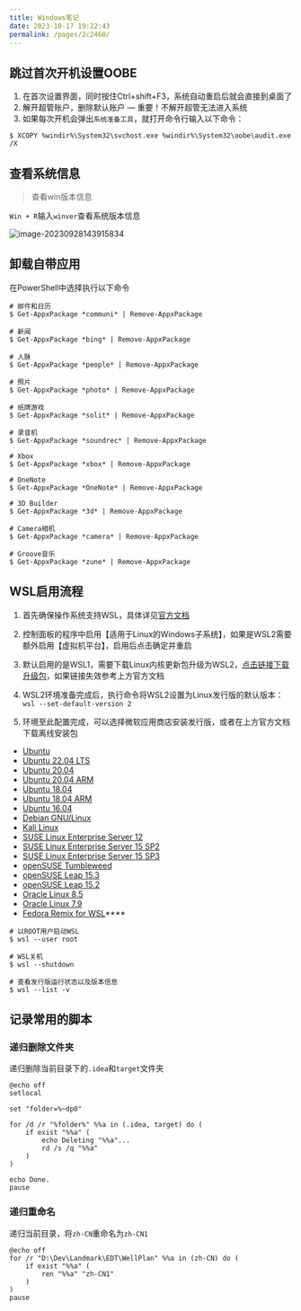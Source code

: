 ```yaml
---
title: Windows笔记
date: 2023-10-17 19:22:43
permalink: /pages/2c2460/
---
```


## 跳过首次开机设置OOBE

1. 在首次设置界面，同时按住Ctrl+shift+F3，系统自动重启后就会直接到桌面了
2. 解开超管账户，删除默认账户 — 重要！不解开超管无法进入系统
3. 如果每次开机会弹出`系统准备工具`，就打开命令行输入以下命令：

```shell
$ XCOPY %windir%\System32\svchost.exe %windir%\System32\oobe\audit.exe /X
```



## 查看系统信息

> 查看win版本信息

`Win + R`输入`winver`查看系统版本信息

![image-20230928143915834](https://img.hanzhe.site/i/2023/12/27/image-20230928143915834.png)



## 卸载自带应用

在PowerShell中选择执行以下命令

```shell
# 邮件和日历
$ Get-AppxPackage *communi* | Remove-AppxPackage

# 新闻
$ Get-AppxPackage *bing* | Remove-AppxPackage

# 人脉
$ Get-AppxPackage *people* | Remove-AppxPackage

# 照片
$ Get-AppxPackage *photo* | Remove-AppxPackage

# 纸牌游戏
$ Get-AppxPackage *solit* | Remove-AppxPackage

# 录音机
$ Get-AppxPackage *soundrec* | Remove-AppxPackage

# Xbox
$ Get-AppxPackage *xbox* | Remove-AppxPackage

# OneNote
$ Get-AppxPackage *OneNote* | Remove-AppxPackage

# 3D Builder
$ Get-AppxPackage *3d* | Remove-AppxPackage

# Camera相机
$ Get-AppxPackage *camera* | Remove-AppxPackage

# Groove音乐
$ Get-AppxPackage *zune* | Remove-AppxPackage
```



## WSL启用流程

1. 首先确保操作系统支持WSL，具体详见[官方文档](https://learn.microsoft.com/zh-cn/windows/wsl/install-manual)

2. 控制面板的程序中启用【适用于Linux的Windows子系统】，如果是WSL2需要额外启用【虚拟机平台】，启用后点击确定并重启

3. 默认启用的是WSL1，需要下载Linux内核更新包升级为WSL2，[点击链接下载升级包](https://wslstorestorage.blob.core.windows.net/wslblob/wsl_update_x64.msi)，如果链接失效参考上方官方文档

4. WSL2环境准备完成后，执行命令将WSL2设置为Linux发行版的默认版本：`wsl --set-default-version 2`

5. 环境至此配置完成，可以选择微软应用商店安装发行版，或者在上方官方文档下载离线安装包

  - [Ubuntu](https://aka.ms/wslubuntu)
  - [Ubuntu 22.04 LTS](https://aka.ms/wslubuntu2204)
  - [Ubuntu 20.04](https://aka.ms/wslubuntu2004)
  - [Ubuntu 20.04 ARM](https://aka.ms/wslubuntu2004arm)
  - [Ubuntu 18.04](https://aka.ms/wsl-ubuntu-1804)
  - [Ubuntu 18.04 ARM](https://aka.ms/wsl-ubuntu-1804-arm)
  - [Ubuntu 16.04](https://aka.ms/wsl-ubuntu-1604)
  - [Debian GNU/Linux](https://aka.ms/wsl-debian-gnulinux)
  - [Kali Linux](https://aka.ms/wsl-kali-linux-new)
  - [SUSE Linux Enterprise Server 12](https://aka.ms/wsl-sles-12)
  - [SUSE Linux Enterprise Server 15 SP2](https://aka.ms/wsl-SUSELinuxEnterpriseServer15SP2)
  - [SUSE Linux Enterprise Server 15 SP3](https://aka.ms/wsl-SUSELinuxEnterpriseServer15SP3)
  - [openSUSE Tumbleweed](https://aka.ms/wsl-opensuse-tumbleweed)
  - [openSUSE Leap 15.3](https://aka.ms/wsl-opensuseleap15-3)
  - [openSUSE Leap 15.2](https://aka.ms/wsl-opensuseleap15-2)
  - [Oracle Linux 8.5](https://aka.ms/wsl-oraclelinux-8-5)
  - [Oracle Linux 7.9](https://aka.ms/wsl-oraclelinux-7-9)
  - [Fedora Remix for WSL](https://github.com/WhitewaterFoundry/WSLFedoraRemix/releases/)****


```shell
# 以ROOT用户启动WSL
$ wsl --user root

# WSL关机
$ wsl --shutdown

# 查看发行版运行状态以及版本信息
$ wsl --list -v
```



## 记录常用的脚本

### 递归删除文件夹

递归删除当前目录下的`.idea`和`target`文件夹

```shell
@echo off
setlocal

set "folder=%~dp0"

for /d /r "%folder%" %%a in (.idea, target) do (
    if exist "%%a" (
        echo Deleting "%%a"...
        rd /s /q "%%a"
    )
)

echo Done.
pause
```



### 递归重命名

递归当前目录，将`zh-CN`重命名为`zh-CN1`

```shell
@echo off
for /r "D:\Dev\Landmark\EDT\WellPlan" %%a in (zh-CN) do (
    if exist "%%a" (
        ren "%%a" "zh-CN1"
    )
)
pause
```

